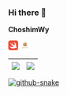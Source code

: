 ### Hi there 👋

**ChoshimWy** 

<code><img height="20" alt="javascript" src="https://raw.githubusercontent.com/github/explore/80688e429a7d4ef2fca1e82350fe8e3517d3494d/topics/swift/swift.png"></code>
<code><img height="20" alt="typescript" src="https://raw.githubusercontent.com/github/explore/80688e429a7d4ef2fca1e82350fe8e3517d3494d/topics/objective-c/objective-c.png"></code>

| <a href="https://github.com/anuraghazra/github-readme-stats"><img align="center" src="https://github-readme-stats.vercel.app/api?username=ChoshimWy&show_icons=true&include_all_commits=true&theme=cobalt&hide_border=true" /></a> | <a href="https://github.com/anuraghazra/github-readme-stats"><img align="center" src="https://github-readme-stats.vercel.app/api/top-langs/?username=ChoshimWy&layout=compact&theme=buefy&hide_border=true" /></a> |
| ------------- | ------------- |

<a href="https://github.com/ChoshimWy">
  <picture>
  <source media="(prefers-color-scheme: dark)" srcset="https://cdn.jsdelivr.net/gh/maiqingqiang/maiqingqiang@output/github-contribution-grid-snake-dark.svg">
  <source media="(prefers-color-scheme: light)" srcset="https://cdn.jsdelivr.net/gh/maiqingqiang/maiqingqiang@output/github-contribution-grid-snake.svg">
  <img width='80%' alt="github-snake" src="https://cdn.jsdelivr.net/gh/maiqingqiang/maiqingqiang@output/github-contribution-grid-snake.svg">
</picture>
</a>
